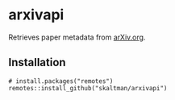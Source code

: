 # arxivapi

Retrieves paper metadata from [arXiv.org](https://arxiv.org/). 

## Installation

```
# install.packages("remotes")
remotes::install_github("skaltman/arxivapi")
```
